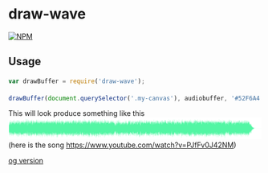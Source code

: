 # draw-wave

[![NPM](https://nodei.co/npm/draw-wave.png?downloads=true)](https://npmjs.org/package/draw-wave)

## Usage

``` javascript
var drawBuffer = require('draw-wave');

drawBuffer(document.querySelector('.my-canvas'), audiobuffer, '#52F6A4');
```
This will look produce something like this
![](./mydarkestlight.png)
(here is the song https://www.youtube.com/watch?v=PJfFv0J42NM)

[og version](https://github.com/cwilso/Audio-Buffer-Draw)
